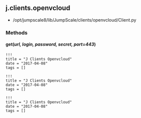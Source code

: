 <!-- toc -->
## j.clients.openvcloud

- /opt/jumpscale8/lib/JumpScale/clients/openvcloud/Client.py

### Methods

#### get(*url, login, password, secret, port=443*) 


```
!!!
title = "J Clients Openvcloud"
date = "2017-04-08"
tags = []
```

```
!!!
title = "J Clients Openvcloud"
date = "2017-04-08"
tags = []
```

```
!!!
title = "J Clients Openvcloud"
date = "2017-04-08"
tags = []
```
